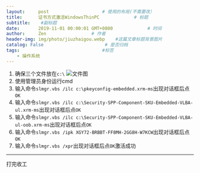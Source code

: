 ```yaml
---
layout:     post                    # 使用的布局(不需要改）
title:      证书方式激活WindowsThinPC             # 标题
subtitle:    #副标题
date:       2019-11-01 00:00:01 GMT+0800             # 时间
author:     Zen                 # 作者
header-img: img/photo/jiuzhaigou.webp    #这篇文章标题背景图片
catalog: False                       # 是否归档
tags:                               #标签
    - 操作系统
---
```


1. 确保三个文件放在`c:\`
![文件图](https://raw.githubusercontent.com/zhangyiming748/zhangyiming748.github.io/master/img/ActiveWindowsThinPC/activeWindowsThinPC.png)
2. 使用管理员身份运行cmd
3. 输入命令`slmgr.vbs /ilc c:\pkeyconfig-embedded.xrm-ms`出现对话框后点`OK`
4. 输入命令`slmgr.vbs /ilc c:\Security-SPP-Component-SKU-Embedded-VLBA-ul.xrm-ms`出现对话框后点`OK`
5. 输入命令`slmgr.vbs /ilc c:\Security-SPP-Component-SKU-Embedded-VLBA-ul-oob.xrm-ms`出现对话框后点`OK`
6. 输入命令`slmgr.vbs /ipk XGY72-BRBBT-FF8MH-2GG8H-W7KCW`出现对话框后点`OK`
7. 输入命令`slmgr.vbs /xpr`出现对话框后点`OK`激活成功
----
打完收工

